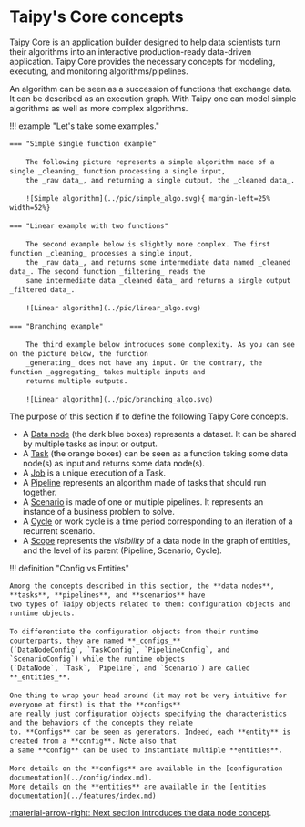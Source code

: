 # Taipy's Core concepts

Taipy Core is an application builder designed to help data scientists turn their algorithms into an interactive
production-ready data-driven application. Taipy Core provides the necessary concepts for modeling, executing, and
monitoring algorithms/pipelines.

An algorithm can be seen as a succession of functions that exchange data. It can be described as an
execution graph. With Taipy one can model simple algorithms as well as more complex algorithms.

!!! example "Let's take some examples."

    === "Simple single function example"

        The following picture represents a simple algorithm made of a single _cleaning_ function processing a single input,
        the _raw data_, and returning a single output, the _cleaned data_.

        ![Simple algorithm](../pic/simple_algo.svg){ margin-left=25% width=52%}

    === "Linear example with two functions"

        The second example below is slightly more complex. The first function _cleaning_ processes a single input,
        the _raw data_, and returns some intermediate data named _cleaned data_. The second function _filtering_ reads the
        same intermediate data _cleaned data_ and returns a single output _filtered data_.

        ![Linear algorithm](../pic/linear_algo.svg)

    === "Branching example"

        The third example below introduces some complexity. As you can see on the picture below, the function
        _generating_ does not have any input. On the contrary, the function _aggregating_ takes multiple inputs and
        returns multiple outputs.

        ![Linear algorithm](../pic/branching_algo.svg)

The purpose of this section if to define the following Taipy Core concepts.

- A [Data node](data-node.md) (the dark blue boxes) represents a dataset. It can be shared by multiple tasks as input or
  output.
- A [Task](task.md) (the orange boxes) can be seen as a function taking some data node(s) as input and returns
  some data node(s).
- A [Job](job.md) is a unique execution of a Task.
- A [Pipeline](pipeline.md) represents an algorithm made of tasks that should run together.
- A [Scenario](scenario.md) is made of one or multiple pipelines. It represents an instance of a business problem to
  solve.
- A [Cycle](cycle.md) or work cycle is a time period corresponding to an iteration of a recurrent scenario.
- A [Scope](scope.md) represents the _visibility_ of a data node in the graph of entities, and the level of its
  parent (Pipeline, Scenario, Cycle).

!!! definition "Config vs Entities"

    Among the concepts described in this section, the **data nodes**, **tasks**, **pipelines**, and **scenarios** have
    two types of Taipy objects related to them: configuration objects and runtime objects.

    To differentiate the configuration objects from their runtime counterparts, they are named **_configs_**
    (`DataNodeConfig`, `TaskConfig`, `PipelineConfig`, and `ScenarioConfig`) while the runtime objects
    (`DataNode`, `Task`, `Pipeline`, and `Scenario`) are called **_entities_**.

    One thing to wrap your head around (it may not be very intuitive for everyone at first) is that the **configs**
    are really just configuration objects specifying the characteristics and the behaviors of the concepts they relate
    to. **Configs** can be seen as generators. Indeed, each **entity** is created from a **config**. Note also that
    a same **config** can be used to instantiate multiple **entities**.

    More details on the **configs** are available in the [configuration documentation](../config/index.md).
    More details on the **entities** are available in the [entities documentation](../features/index.md)

[:material-arrow-right: Next section introduces the data node concept](data-node.md).
